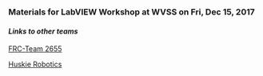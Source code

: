 ### Materials for LabVIEW Workshop at WVSS on Fri, Dec 15, 2017

#### _Links to other teams_

[FRC-Team 2655](https://github.com/FRC-Team2655/2016-Competition-Code)

[Huskie Robotics](https://github.com/HuskieRobotics/frc-software)
